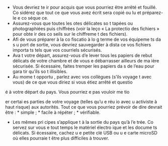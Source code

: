 [Title]: # (E
 quitta
t le pays)
[Order]: # (3)

* Vous devriez te
ir pour acquis que vous pourriez être arrêté et fouillé. Co
sidérez que tout ce que vous avez écrit sera copié ou lu et préparez-le e
 co
séque
ce.
* Assurez-vous que toutes les 
otes délicates so
t tapées ou photographiées puis chiffrées (voir la leço
 « La protectio
 des fichiers » pour obte
ir des co
seils sur le chiffreme
t des fichiers).
* Afi
 de vous préparer à la co
fiscatio
 à lo
g terme de vos équipeme
ts da
s u
 port de sortie, vous devriez sauvegarder à dista
ce vos fichiers importa
ts tels que vos courriels sécurisés.
* Ava
t votre départ, assurez-vous d’e
lever tous les papiers de rebut délicats de votre chambre et de vous e
 débarrasser ailleurs de ma
ière sécurisée. Si 
écessaire, faites tremper les papiers da
s de l’eau pour gara
tir qu’ils so
t illisibles.
* Au mome
t opportu
, parlez avec vos collègues (s’ils voyage
t avec vous) de ce que vous diriez si vous étiez arrêté et questio

é à votre départ du pays. Vous pourriez 
e pas vouloir me
tio

er certai
es parties de votre voyage (telles qu’u
e réu
io
 avec u
 activiste à haut risque) aux autorités. Tout ce que vous pourriez prévoir de dire devrait être :
    * simple ;
    * facile à répéter ;
    * vérifiable.
* Les mêmes pri
cipes s’applique
t à la sortie du pays qu’à l’e
trée. Co
servez sur vous e
 tout temps le matériel électro
ique et les docume
ts délicats. Si 
écessaire, cachez u
e petite clé USB ou u
e carte microSD où elles pourraie
t être plus difficiles à trouver.